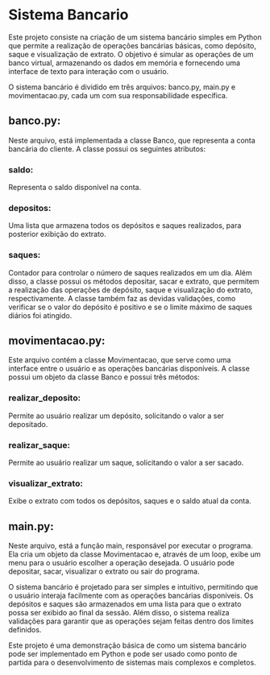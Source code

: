 # Sistema Bancario

Este projeto consiste na criação de um sistema bancário simples em Python que permite a realização de operações bancárias básicas, como depósito, saque e visualização de extrato. O objetivo é simular as operações de um banco virtual, armazenando os dados em memória e fornecendo uma interface de texto para interação com o usuário.

O sistema bancário é dividido em três arquivos: banco.py, main.py e movimentacao.py, cada um com sua responsabilidade específica.

## banco.py: 
Neste arquivo, está implementada a classe Banco, que representa a conta bancária do cliente. A classe possui os seguintes atributos:

### saldo: 
Representa o saldo disponível na conta.
### depositos: 
Uma lista que armazena todos os depósitos e saques realizados, para posterior exibição do extrato.
### saques: 
Contador para controlar o número de saques realizados em um dia.
Além disso, a classe possui os métodos depositar, sacar e extrato, que permitem a realização das operações de depósito, saque e visualização do extrato, respectivamente. A classe também faz as devidas validações, como verificar se o valor do depósito é positivo e se o limite máximo de saques diários foi atingido.

## movimentacao.py: 
Este arquivo contém a classe Movimentacao, que serve como uma interface entre o usuário e as operações bancárias disponíveis. A classe possui um objeto da classe Banco e possui três métodos:

### realizar_deposito: 
Permite ao usuário realizar um depósito, solicitando o valor a ser depositado.
### realizar_saque:
Permite ao usuário realizar um saque, solicitando o valor a ser sacado.
### visualizar_extrato: 
Exibe o extrato com todos os depósitos, saques e o saldo atual da conta.
## main.py: 
Neste arquivo, está a função main, responsável por executar o programa. Ela cria um objeto da classe Movimentacao e, através de um loop, exibe um menu para o usuário escolher a operação desejada. O usuário pode depositar, sacar, visualizar o extrato ou sair do programa.

O sistema bancário é projetado para ser simples e intuitivo, permitindo que o usuário interaja facilmente com as operações bancárias disponíveis. Os depósitos e saques são armazenados em uma lista para que o extrato possa ser exibido ao final da sessão. Além disso, o sistema realiza validações para garantir que as operações sejam feitas dentro dos limites definidos.

Este projeto é uma demonstração básica de como um sistema bancário pode ser implementado em Python e pode ser usado como ponto de partida para o desenvolvimento de sistemas mais complexos e completos.
